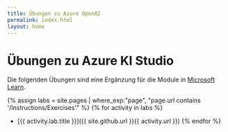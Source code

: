 ```yaml
---
title: Übungen zu Azure OpenAI
permalink: index.html
layout: home
---
```


# Übungen zu Azure KI Studio

Die folgenden Übungen sind eine Ergänzung für die Module in [Microsoft Learn](https://learn.microsoft.com/training).

{% assign labs = site.pages | where_exp:"page", "page.url contains '/Instructions/Exercises'" %} {% for activity in labs  %}
- [{{ activity.lab.title }}]({{ site.github.url }}{{ activity.url }}) {% endfor %}